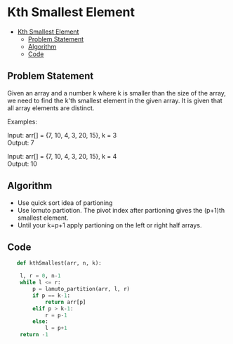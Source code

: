 # Kth Smallest Element
- [Kth Smallest Element](#kth-smallest-element)
  - [Problem Statement](#problem-statement)
  - [Algorithm](#algorithm)
  - [Code](#code)

## Problem Statement
Given an array and a number k where k is smaller than the size of the array, we need to find the k'th smallest element in the given array. It is given that all array elements are distinct.

Examples:  

Input: arr[] = {7, 10, 4, 3, 20, 15}, k = 3    
Output: 7 

Input: arr[] = {7, 10, 4, 3, 20, 15}, k = 4  
Output: 10 

## Algorithm
- Use quick sort idea of partioning
- Use lomuto partiotion. The pivot index after partioning gives the (p+1)th smallest element.
- Until your k=p+1 apply partioning on the left or right half arrays.

## Code 
```python
   def kthSmallest(arr, n, k):

    l, r = 0, n-1
    while l <= r:
        p = lamuto_partition(arr, l, r)
        if p == k-1:
            return arr[p]
        elif p > k-1:
            r = p-1
        else:
            l = p+1
    return -1

```
